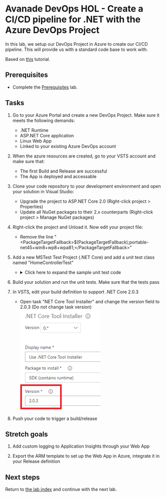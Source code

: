 # Avanade DevOps HOL - Create a CI/CD pipeline for .NET with the Azure DevOps Project

In this lab, we setup our DevOps Project in Azure to create our CI/CD pipeline. This will provide us with a standard code base to work with.

Based on [this](https://docs.microsoft.com/en-us/azure/devops-project/azure-devops-project-aspnet-core) tutorial.

## Prerequisites

- Complete the [Prerequisites](prerequisites.md) lab.

## Tasks

1. Go to your Azure Portal and create a new DevOps Project. Make sure it meets the following demands:
    - .NET Runtime
    - ASP.NET Core application
    - Linux Web App
    - Linked to your existing Azure DevOps account

1. When the azure resources are created, go to your VSTS account and make sure that:
   - The first Build and Release are successful
   - The App is deployed and accessable

1. Clone your code repository to your development environment and open your solution in Visual Studio:
   - Upgrade the project to ASP.NET Core 2.0 (Right-click project > Properties)
   - Update all NuGet packages to their 2.x counterparts (Right-click project > Manage NuGet packages)

1. Right-click the project and Unload it. Now edit your project file:
   - Remove the line "\<PackageTargetFallback\>$(PackageTargetFallback);portable-net45+win8+wp8+wpa81;\</PackageTargetFallback\>"

1. Add a new MSTest Test Project (.NET Core) and add a unit test class named "HomeControllerTest"
   - <details><summary>Click here to expand the sample unit test code</summary>

     ```csharp
      [TestClass]
      public class HomeControllerTest
      {
          [TestMethod]
          public void Index()
          {
              // Arrange
              HomeController controller = new HomeController();

              // Act
              ViewResult result = controller.Index() as ViewResult;

              // Assert
              Assert.IsNotNull(result);
          }

          [TestMethod]
          public void About()
          {
              // Arrange
              HomeController controller = new HomeController();

              // Act
              ViewResult result = controller.About() as ViewResult;

              // Assert
              Assert.IsNotNull(result);
              Assert.AreEqual("Your application description page.", result.ViewData["Message"]);
          }

          [TestMethod]
          public void Contact()
          {
              // Arrange
              HomeController controller = new HomeController();

              // Act
              ViewResult result = controller.Contact() as ViewResult;

              // Assert
              Assert.IsNotNull(result);
          }
      }
     ```
     </details>

1. Build your solution and run the unit tests. Make sure that the tests pass

1. In VSTS, edit your build definition to support .NET Core 2.0.3
   - Open task "NET Core Tool Installer" and change the version field to 2.0.3 (Do not change task version)
   ![Lab 1 netcore version](../images/lab-1-netcoreversion.png)

1. Push your code to trigger a build/release

## Stretch goals

1. Add custom logging to Application Insights through your Web App

1. Export the ARM template to set up the Web App in Azure, integrate it in your Release definition

## Next steps
Return to [the lab index](../README.md) and continue with the next lab.